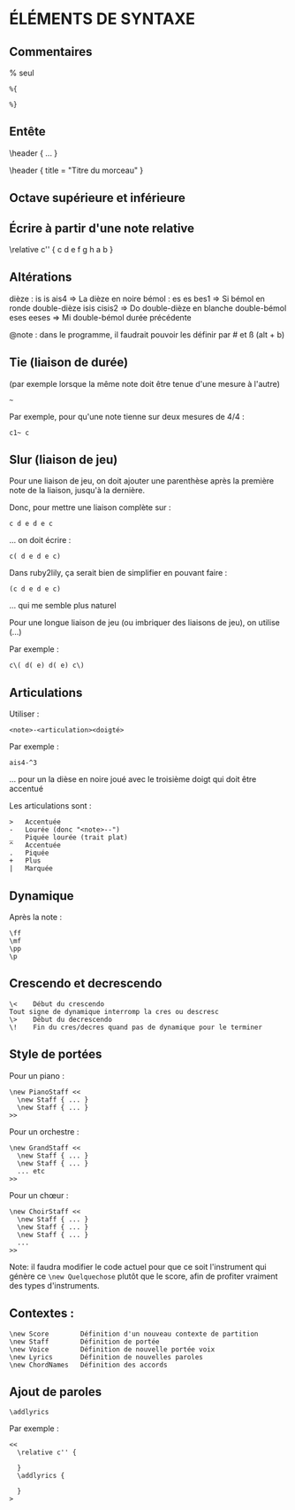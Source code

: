 ÉLÉMENTS DE SYNTAXE 
====================

Commentaires
-------------

% seul

    %{
  
    %}


Entête
-------

\header {
  ...
}

\header {
  title = "Titre du morceau"
}


Octave supérieure et inférieure
---------------------------------

Écrire à partir d'une note relative
------------------------------------

\relative c'' {
  c d e f g h a b
}

Altérations
-----------
dièze : is        is          ais4    => La dièze en noire
bémol : es        es          bes1    => Si bémol en ronde
double-dièze      isis        cisis2  => Do double-dièze en blanche
double-bémol      eses        eeses   => Mi double-bémol durée précédente

@note : dans le programme, il faudrait pouvoir les définir par # et ß (alt + b)

Tie (liaison de durée)
-----------------------------
(par exemple lorsque la même note doit être tenue d'une mesure à l'autre)

    ~

Par exemple, pour qu'une note tienne sur deux mesures de 4/4 :

    c1~ c

Slur (liaison de jeu)
----------------------

Pour une liaison de jeu, on doit ajouter une parenthèse après la première note de la liaison, jusqu'à la dernière.

Donc, pour mettre une liaison complète sur :

    c d e d e c

… on doit écrire :

    c( d e d e c)

Dans ruby2lily, ça serait bien de simplifier en pouvant faire :

    (c d e d e c)

… qui me semble plus naturel

Pour une longue liaison de jeu (ou imbriquer des liaisons de jeu), on utilise \(...\)

Par exemple :

    c\( d( e) d( e) c\) 
  
Articulations
---------------

Utiliser :

    <note>-<articulation><doigté>

Par exemple :

    ais4-^3

… pour un la dièse en noire joué avec le troisième doigt qui doit être accentué

Les articulations sont :

    >   Accentuée
    -   Lourée (donc "<note>--")
    _   Piquée lourée (trait plat)
    ^   Accentuée
    .   Piquée
    +   Plus
    |   Marquée

Dynamique
----------

Après la note :

    \ff
    \mf
    \pp
    \p

Crescendo et decrescendo
-------------------------

    \<    Début du crescendo
    Tout signe de dynamique interromp la cres ou descresc
    \>    Début du decrescendo
    \!    Fin du cres/decres quand pas de dynamique pour le terminer
    
Style de portées
-----------------

Pour un piano :

    \new PianoStaff <<
      \new Staff { ... }
      \new Staff { ... }
    >>

Pour un orchestre :

    \new GrandStaff <<
      \new Staff { ... }
      \new Staff { ... }
      ... etc
    >>

Pour un chœur :

    \new ChoirStaff <<
      \new Staff { ... }
      \new Staff { ... }
      \new Staff { ... }
      ...
    >>

Note: il faudra modifier le code actuel pour que ce soit l'instrument qui génère ce `\new Quelquechose` plutôt que le score, afin de profiter vraiment des types d'instruments.


Contextes :
------------
    \new Score        Définition d'un nouveau contexte de partition
    \new Staff        Définition de portée
    \new Voice        Définition de nouvelle portée voix
    \new Lyrics       Définition de nouvelles paroles
    \new ChordNames   Définition des accords
    
Ajout de paroles
----------------

    \addlyrics
    
Par exemple :

    <<
      \relative c'' {
      
      }
      \addlyrics {
        
      }
    >
